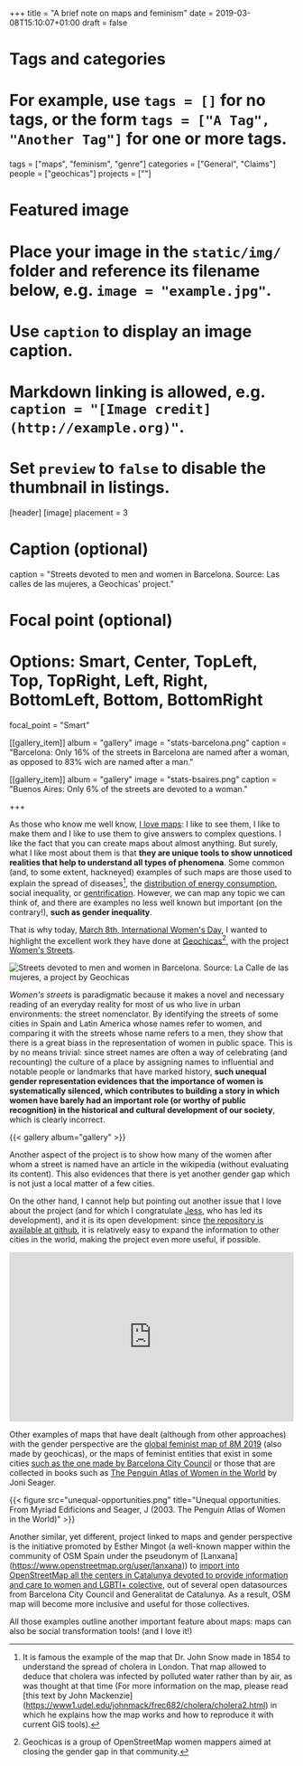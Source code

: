 +++
title = "A brief note on maps and feminism"
date = 2019-03-08T15:10:07+01:00
draft = false

# Tags and categories
# For example, use `tags = []` for no tags, or the form `tags = ["A Tag", "Another Tag"]` for one or more tags.
tags = ["maps", "feminism", "genre"]
categories = ["General", "Claims"]
people = ["geochicas"]
projects = [""]

# Featured image
# Place your image in the `static/img/` folder and reference its filename below, e.g. `image = "example.jpg"`.
# Use `caption` to display an image caption.
#   Markdown linking is allowed, e.g. `caption = "[Image credit](http://example.org)"`.
# Set `preview` to `false` to disable the thumbnail in listings.
[header]
[image]
placement = 3
# Caption (optional)
caption = "Streets devoted to men and women in Barcelona. Source: Las calles de las mujeres, a Geochicas' project."

# Focal point (optional)
# Options: Smart, Center, TopLeft, Top, TopRight, Left, Right, BottomLeft, Bottom, BottomRight
focal_point = "Smart"


[[gallery_item]]
album = "gallery"
image = "stats-barcelona.png"
caption = "Barcelona: Only 16% of the streets in Barcelona are named after a woman, as opposed to 83% wich are named after a man."


[[gallery_item]]
album = "gallery"
image = "stats-bsaires.png"
caption = "Buenos Aires: Only 6% of the streets are devoted to a woman."


+++

As those who know me well know, [I love maps](/tags/maps/): I like to see them, I like to make them and I like to use them to give answers to complex questions. I like the fact that you can create maps about almost anything. But surely, what I like most about them is that **they are unique tools to show unnoticed realities that help to understand all types of phenomena**. Some common (and, to some extent, hackneyed) examples of such maps are those used to explain the spread of diseases[^snow-map], the [distribution of energy consumption](https://data.worldbank.org/indicator/EG.USE.ELEC.KH.PC?view=map), social inequality, or [gentrification](https://www.theguardian.com/cities/2016/sep/30/worlds-most-gentrified-cities-crime-stats-coffee-shops). However, we can map any topic we can think of, and there are examples no less well known but important (on the contrary!), **such as gender inequality**.

That is why today, [March 8th, International Women's Day](https://en.wikipedia.org/wiki/International_Women%27s_Day), I wanted to highlight the excellent work they have done at [Geochicas](http://geochicas.org)[^geochicas], with the project [Women's Streets](https://geochicasosm.github.io/lascallesdelasmujeres/).

![Streets devoted to men and women in Barcelona. Source: La Calle de las mujeres, a project by Geochicas](featured.png)

*Women's streets* is paradigmatic because it makes a novel and necessary reading of an everyday reality for most of us who live in urban environments: the street nomenclator. By identifying the streets of some cities in Spain and Latin America whose names refer to women, and comparing it with the streets whose name refers to a men, they show that there is a great biass in the representation of women in public space. This is by no means trivial: since street names are often a way of celebrating (and recounting) the culture of a place by assigning names to influential and notable people or landmarks that have marked history, **such unequal gender representation evidences that the importance of women is systematically silenced, which contributes to building a story in which women have barely had an important role (or worthy of public recognition) in the historical and cultural development of our society**, which is clearly incorrect.

{{< gallery album="gallery" >}}

Another aspect of the project is to show how many of the women after whom a street is named have an article in the wikipedia (without evaluating its content). This also evidences that there is yet another gender gap which is not just a local matter of a few cities.

On the other hand, I cannot help but pointing out another issue that I love about the project (and for which I congratulate [Jess](https://github.com/jessisena), who has led its development), and it is its open development: since [the repository is available at github](https://github.com/geochicasosm/lascallesdelasmujeres), it is relatively easy to expand the information to other cities in the world, making the project even more useful, if possible.

<iframe width="100%" height="300px" frameBorder="0" allowfullscreen src="https://umap.openstreetmap.fr/ca/map/mapa-global-internaciona-feminista-8m-2019_298894?scaleControl=false&miniMap=false&scrollWheelZoom=false&zoomControl=true&allowEdit=false&moreControl=true&searchControl=null&tilelayersControl=null&embedControl=null&datalayersControl=true&onLoadPanel=undefined&captionBar=false"></iframe>

Other examples of maps that have dealt (although from other approaches) with the gender perspective are the [global feminist map of 8M 2019](https://umap.openstreetmap.fr/ca/map/mapa-global-internacional-feminista-8m-2019_298894#6/40.372/-2.900) (also made by geochicas), or the maps of feminist entities that exist in some cities [such as the one made by Barcelona City Council](https://ajuntament.barcelona.cat/dones/es/recursos-y-actualidad/mapa-de-entidades-feministas) or those that are collected in books such as [The Penguin Atlas of Women in the World](https://www.penguinrandomhouse.com/books/303719/the-penguin-atlas-of-women-in-the-world-by-joni-seager/9780143114512) by Joni Seager.

{{< figure src="unequal-opportunities.png" title="Unequal opportunities. From Myriad Edificions and Seager, J (2003. The Penguin Atlas of Women in the World)" >}}

Another similar, yet different, project linked to maps and gender perspective is the initiative promoted by Esther Mingot (a well-known mapper within the community of OSM Spain under the pseudonym of [Lanxana] (https://www.openstreetmap.org/user/lanxana)) to [import into OpenStreetMap all the centers in Catalunya devoted to provide information and care to women and LGBTI+ colective](https://wiki.openstreetmap.org/wiki/Import_information_and_care_points_for_women_and_LGTBI_collectives_in_Catalunya), out of several open datasources from Barcelona City Council and Generalitat de Catalunya. As a result, OSM map will become more inclusive and useful for those collectives.

All those examples outline another important feature about maps: maps can also be social transformation tools! (and I love it!)

[^snow-map]: It is famous the example of the map that Dr. John Snow made in 1854 to understand the spread of cholera in London. That map allowed to deduce that cholera was infected by polluted water rather than by air, as was thought at that time (For more information on the map, please read [this text by John Mackenzie] (https://www1.udel.edu/johnmack/frec682/cholera/cholera2.html) in which he explains how the map works and how to reproduce it with current GIS tools).
[^geochicas]: Geochicas is a group of OpenStreetMap women mappers aimed at closing the gender gap in that community.
